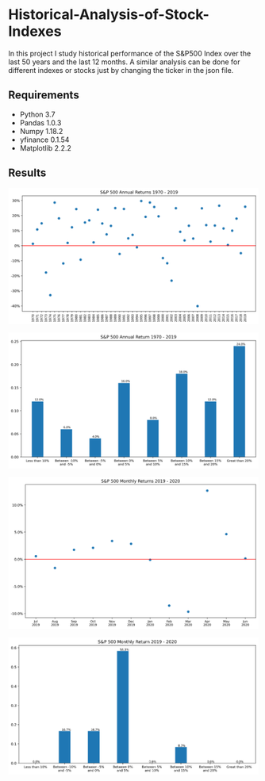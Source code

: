 # Historical-Analysis-of-Stock-Indexes
In this project I study historical performance of the S&P500 Index over the last 50 years and the last 12 months. A similar analysis can be done for different indexes or stocks just by changing the ticker in the json file.

## Requirements

* Python 3.7
* Pandas 1.0.3
* Numpy 1.18.2
* yfinance 0.1.54
* Matplotlib 2.2.2

## Results

![alt text](https://github.com/Thomaaas31/Historical-Analysis-of-Stock-Indexes/blob/master/results/S&P_500_historical_50Y_returns.png?raw=true)

![alt text](https://github.com/Thomaaas31/Historical-Analysis-of-Stock-Indexes/blob/master/results/S&P_500_histogram_50Y_returns.png?raw=true)

![alt text](https://github.com/Thomaaas31/Historical-Analysis-of-Stock-Indexes/blob/master/results/S&P_500_historical_12M_returns.png?raw=true)

![alt text](https://github.com/Thomaaas31/Historical-Analysis-of-Stock-Indexes/blob/master/results/S&P_500_histogram_12M_returns.png?raw=true)

